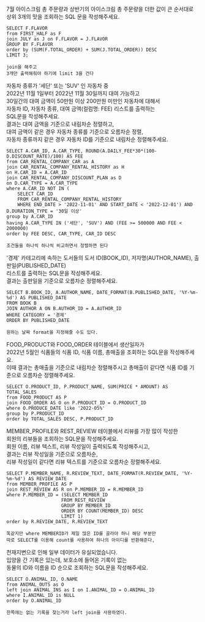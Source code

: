 7월 아이스크림 총 주문량과 상반기의 아이스크림 총 주문량을 더한 값이 큰 순서대로   
상위 3개의 맛을 조회하는 SQL 문을 작성해주세요.   
```
SELECT F.FLAVOR
from FIRST_HALF as F
join JULY as J on F.FLAVOR = J.FLAVOR
GROUP BY F.FLAVOR
order by (SUM(F.TOTAL_ORDER) + SUM(J.TOTAL_ORDER)) DESC
LIMIT 3;

join을 해주고
3개만 출력해줘야 하기에 limit 3을 건다   
```
자동차 종류가 '세단' 또는 'SUV' 인 자동차 중   
2022년 11월 1일부터 2022년 11월 30일까지 대여 가능하고   
30일간의 대여 금액이 50만원 이상 200만원 미만인 자동차에 대해서   
자동차 ID, 자동차 종류, 대여 금액(컬럼명: FEE) 리스트를 출력하는   
SQL문을 작성해주세요.   
결과는 대여 금액을 기준으로 내림차순 정렬하고,   
대여 금액이 같은 경우 자동차 종류를 기준으로 오름차순 정렬,   
자동차 종류까지 같은 경우 자동차 ID를 기준으로 내림차순 정렬해주세요.   
```
SELECT A.CAR_ID, A.CAR_TYPE, ROUND(A.DAILY_FEE*30*(100-D.DISCOUNT_RATE)/100) AS FEE
from CAR_RENTAL_COMPANY_CAR as A
join CAR_RENTAL_COMPANY_RENTAL_HISTORY as H
on H.CAR_ID = A.CAR_ID
join CAR_RENTAL_COMPANY_DISCOUNT_PLAN as D
on D.CAR_TYPE = A.CAR_TYPE
where A.CAR_ID NOT IN (
    SELECT CAR_ID
    FROM CAR_RENTAL_COMPANY_RENTAL_HISTORY
    WHERE END_DATE > '2022-11-01' AND START_DATE < '2022-12-01') AND D.DURATION_TYPE = '30일 이상'
group by A.CAR_ID
having A.CAR_TYPE IN ('세단', 'SUV') AND (FEE >= 500000 AND FEE < 2000000)
order by FEE DESC, CAR_TYPE, CAR_ID DESC

조건들을 하나씩 하나씩 비교하면서 정렬하면 된다
```
'경제' 카테고리에 속하는 도서들의 도서 ID(BOOK_ID), 저자명(AUTHOR_NAME), 출판일(PUBLISHED_DATE)   
리스트를 출력하는 SQL문을 작성해주세요.   
결과는 출판일을 기준으로 오름차순 정렬해주세요.   
```
SELECT B.BOOK_ID, A.AUTHOR_NAME, DATE_FORMAT(B.PUBLISHED_DATE, '%Y-%m-%d') AS PUBLISHED_DATE
FROM BOOK B
JOIN AUTHOR A ON B.AUTHOR_ID = A.AUTHOR_ID
WHERE CATEGORY = '경제'
ORDER BY PUBLISHED_DATE

원하는 날짜 format을 지정해줄 수도 있다.   
```
FOOD_PRODUCT와 FOOD_ORDER 테이블에서 생산일자가   
2022년 5월인 식품들의 식품 ID, 식품 이름, 총매출을 조회하는 SQL문을 작성해주세요.   
이때 결과는 총매출을 기준으로 내림차순 정렬해주시고 총매출이 같다면 식품 ID를 기준으로 오름차순 정렬해주세요.   
```
SELECT O.PRODUCT_ID, P.PRODUCT_NAME, SUM(PRICE * AMOUNT) AS TOTAL_SALES
from FOOD_PRODUCT AS P
join FOOD_ORDER AS O on P.PRODUCT_ID = O.PRODUCT_ID
where O.PRODUCE_DATE like '2022-05%'
group by P.PRODUCT_ID
order by TOTAL_SALES DESC, P.PRODUCT_ID
```
MEMBER_PROFILE와 REST_REVIEW 테이블에서 리뷰를 가장 많이 작성한   
회원의 리뷰들을 조회하는 SQL문을 작성해주세요.   
회원 이름, 리뷰 텍스트, 리뷰 작성일이 출력되도록 작성해주시고,   
결과는 리뷰 작성일을 기준으로 오름차순,   
리뷰 작성일이 같다면 리뷰 텍스트를 기준으로 오름차순 정렬해주세요.   
```
SELECT P.MEMBER_NAME, R.REVIEW_TEXT, DATE_FORMAT(R.REVIEW_DATE, '%Y-%m-%d') AS REVIEW_DATE
from MEMBER_PROFILE AS P
join REST_REVIEW AS R on P.MEMBER_ID = R.MEMBER_ID
where P.MEMBER_ID = (SELECT MEMBER_ID
                    FROM REST_REVIEW
                    GROUP BY MEMBER_ID
                    ORDER BY COUNT(MEMBER_ID) DESC 
                    LIMIT 1)
order by R.REVIEW_DATE, R.REVIEW_TEXT

똑같지만 where MEMBERID가 제일 많은 ID를 골라야 하니 해당 부분만
따로 SELECT를 이용해 count를 사용하여 하나의 아이디를 반환해준다,
```
천재지변으로 인해 일부 데이터가 유실되었습니다.   
입양을 간 기록은 있는데, 보호소에 들어온 기록이 없는   
동물의 ID와 이름을 ID 순으로 조회하는 SQL문을 작성해주세요.   
```
SELECT O.ANIMAL_ID, O.NAME
from ANIMAL_OUTS as O
left join ANIMAL_INS as I on I.ANIMAL_ID = O.ANIMAL_ID 
where I.ANIMAL_ID is NULL
order by O.ANIMAL_ID

한쪽에는 없는 기록을 찾는거라 left join을 사용하였다.
```


